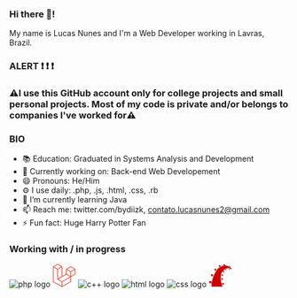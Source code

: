 ### Hi there 👋!
My name is Lucas Nunes and I'm a Web Developer working in Lavras, Brazil.

### ALERT ❗ ❗ ❗
### ⚠️I use this GitHub account only for college projects and small personal projects. Most of my code is private and/or belongs to companies I've worked for⚠️

### BIO
- 📚 Education: Graduated in Systems Analysis and Development
- 🔭 Currently working on: Back-end Web Developement
- 😄 Pronouns: He/Him
- ⚙️ I use daily: .php, .js, .html, .css, .rb
- 🌱 I’m currently learning Java
- 📫 Reach me: twitter.com/bydiizk, contato.lucasnunes2@gmail.com
- ⚡️ Fun fact: Huge Harry Potter Fan

### Working with / in progress
<div style="display: inline-block"<br>
  <img style="max-width: 100%; height="30" width="42" alt="php logo" src="https://cdn.jsdelivr.net/gh/devicons/devicon/icons/php/php-plain.svg" />
  <img style="max-width: 100%; height="30" width="42" alt="laravel logo" src="https://raw.githubusercontent.com/devicons/devicon/6910f0503efdd315c8f9b858234310c06e04d9c0/icons/laravel/laravel-original.svg" />
  <img style="max-width: 100%; height="30" width="42" alt="c++ logo" src="https://cdn.jsdelivr.net/gh/devicons/devicon/icons/cplusplus/cplusplus-plain.svg" />
  <img style="max-width: 100%; height="30" width="42" alt="html logo" src="https://cdn.jsdelivr.net/gh/devicons/devicon/icons/html5/html5-plain-wordmark.svg" />
  <img style="max-width: 100%; height="30" width="42" alt="css logo" src="https://cdn.jsdelivr.net/gh/devicons/devicon/icons/css3/css3-plain-wordmark.svg" />
  <img style="max-width: 100%; height="30" width="42" alt="RoR logo" src="https://raw.githubusercontent.com/devicons/devicon/6910f0503efdd315c8f9b858234310c06e04d9c0/icons/rails/rails-plain.svg" />
</div>
